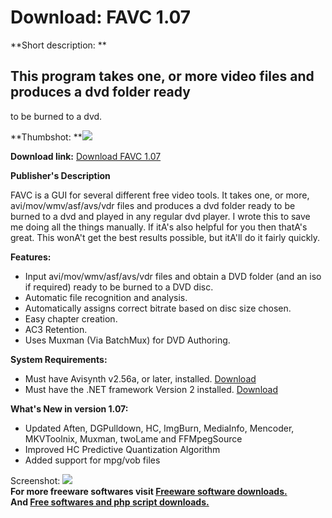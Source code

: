 # Download: FAVC 1.07

**Short description: **

## This program takes one, or more video files and produces a dvd folder ready
to be burned to a dvd.

  
**Thumbshot: **![](http://www.freewarefiles.com/screenshot/favc094_md.gif)   
  
**Download link:** [Download FAVC 1.07](http://freesoftwares.boysofts.com/FAVC_program_32451.html)  
  

**Publisher's Description**  
  

FAVC is a GUI for several different free video tools. It takes one, or more,
avi/mov/wmv/asf/avs/vdr files and produces a dvd folder ready to be burned to
a dvd and played in any regular dvd player. I wrote this to save me doing all
the things manually. If itA's also helpful for you then thatA's great. This
wonA't get the best results possible, but itA'll do it fairly quickly.

**Features:**

  * Input avi/mov/wmv/asf/avs/vdr files and obtain a DVD folder (and an iso if required) ready to be burned to a DVD disc. 
  * Automatic file recognition and analysis. 
  * Automatically assigns correct bitrate based on disc size chosen. 
  * Easy chapter creation. 
  * AC3 Retention. 
  * Uses Muxman (Via BatchMux) for DVD Authoring. 

**System Requirements:**

  * Must have Avisynth v2.56a, or later, installed. [Download](http://www.freewarefiles.com/program_6_74_19362.html)
  * Must have the .NET framework Version 2 installed. [Download](http://www.freewarefiles.com/program_10_108_16026.html)

**What's New in version 1.07:**

  * Updated Aften, DGPulldown, HC, ImgBurn, MediaInfo, Mencoder, MKVToolnix, Muxman, twoLame and FFMpegSource 
  * Improved HC Predictive Quantization Algorithm 
  * Added support for mpg/vob files 

  
  
Screenshot: ![](http://www.freewarefiles.com/screenshot/favc094.gif)  
**For more freeware softwares visit [Freeware software downloads.](http://freesoftwares.boysofts.com/)**   
**And [Free softwares and php script downloads.](http://www.boysofts.com/)**

